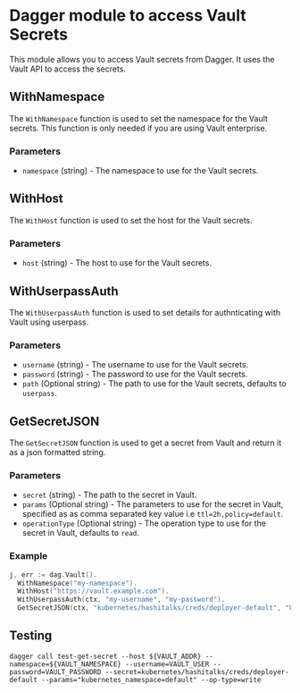 # Dagger module to access Vault Secrets

This module allows you to access Vault secrets from Dagger. It uses the Vault API to access the secrets.

## WithNamespace
The `WithNamespace` function is used to set the namespace for the Vault secrets. This function is only needed if you are 
using Vault enterprise.

### Parameters
- `namespace` (string) - The namespace to use for the Vault secrets.

## WithHost
The `WithHost` function is used to set the host for the Vault secrets.

### Parameters
- `host` (string) - The host to use for the Vault secrets.

## WithUserpassAuth
The `WithUserpassAuth` function is used to set details for authnticating with Vault using
userpass.

### Parameters
- `username` (string) - The username to use for the Vault secrets.
- `password` (string) - The password to use for the Vault secrets.
- `path` (Optional string) - The path to use for the Vault secrets, defaults to `userpass`.

## GetSecretJSON
The `GetSecretJSON` function is used to get a secret from Vault and return it as a json formatted string.

### Parameters
- `secret` (string) - The path to the secret in Vault.
- `params` (Optional string) - The parameters to use for the secret in Vault, specified as as comma separated key value i.e `ttl=2h,policy=default`.
- `operationType` (Optional string) - The operation type to use for the secret in Vault, defaults to `read`.

### Example

```go
j, err := dag.Vault().
  WithNamespace("my-namespace").
  WithHost("https://vault.example.com").
  WithUserpassAuth(ctx, "my-username", "my-password").
  GetSecretJSON(ctx, "kubernetes/hashitalks/creds/deployer-default", "kubernetes_namespace=default", "write")
```

## Testing

```shell
dagger call test-get-secret --host ${VAULT_ADDR} --namespace=${VAULT_NAMESPACE} --username=VAULT_USER --password=VAULT_PASSWORD --secret=kubernetes/hashitalks/creds/deployer-default --params="kubernetes_namespace=default" --op-type=write
```